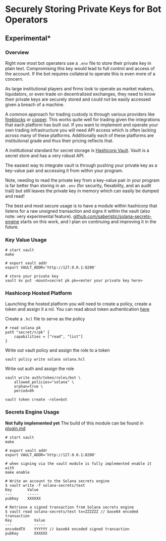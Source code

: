 # Securely Storing Private Keys for Bot Operators 
## **Experimental***
### Overview
Right now most bot operaters use a `.env` file to store their private key in plain text. Compromising this key would lead to full control and access of the account. If the bot requires collateral to operate this is even more of a concern. 

As large institutional players and firms look to operate as market makers, liquidators, or even trade on decentralized exchanges, they need to know their private keys are securely stored and could not be easily accessed given a breach of a machine. 

A common approach for trading custody is through various providers like [fireblocks](https://fireblocks.com) or [copper](https://copper.co). This works quite well for trading given the integrations that each platform has built out. If you want to implement and operate your own trading infrastructure you will need API access which is often lacking across many of these platforms. Additionally each of these platforms are institutional grade and thus their pricing reflects that.

A institutional standard for secret storage is [Hashicorp Vault](https://www.vaultproject.io). Vault is a secret store and has a very robust API. 

The easiest way to integrate vault is through pushing your private key as a key-value pair and accessing it from within your program. 

Note, needing to read the private key from a key-value pair in your program is far better than storing in an `.env` (for security, flexability, and an audit trail) but still leaves the private key in memory which can easily be dumped and read!

The best and most secure usage is to have a module within hashicorp that listens for a raw unsigned transaction and signs it within the vault (also note: very experimental feature). [github.com/saberistic/solana-secrets-engine](https://github.com/saberistic/solana-secrets-engine) starts on this work, and I plan on continuing and improving it in the future.

### Key Value Usage 
```
# start vault 
make 

# export vault addr
export VAULT_ADDR='http://127.0.0.1:8200'

# store your private key 
vault kv put -mount=secret pk pk=<enter your private key here>
```

### Hashicorp Hosted Platform 
Launching the hosted platform you will need to create a policy, create a token and assign it a rol. You can read about token authentication [here](https://developer.hashicorp.com/vault/tutorials/tokens/tokens)

Create a `.hcl` file to serve as the policy
```
# read solana pk
path "secret/+/pk" {
    capabilities = ["read", "list"]
}
```

Write out vault policy and assign the role to a token
```
vault policy write solana solana.hcl
```

Write out auth and assign the role
```
vault write auth/token/roles/bot \
    allowed_policies="solana" \
    orphan=true \
    period=8h

vault token create -role=bot
```

### Secrets Engine Usage 
**Not fully implemented yet**
The build of this module can be found in [plugin.md](./plugin.md)

```
# start vault 
make 

# export vault addr
export VAULT_ADDR='http://127.0.0.1:8200'

# when signing via the vault module is fully implemented enable it with
make enable

# Write an account to the Solana secrets engine
$ vault write -f solana-secrets/test
Key       Value
---       -----
pubKey    XXXXXX

# Retrieve a signed transaction from Solana secrets engine
$ vault read solana-secrets/test tx=ZZZZZZ // base64 encoded transaction
Key          Value
---          -----
encodedTX    YYYYYY // base64 encoded signed transaction
pubKey       XXXXXX
```